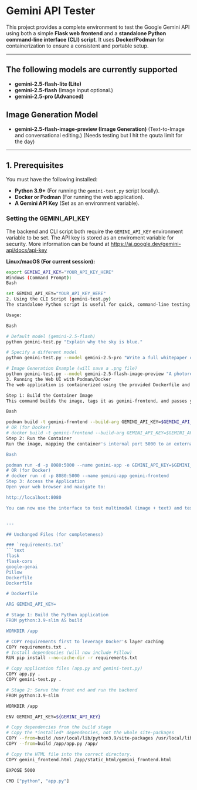 # Gemini API Tester

This project provides a complete environment to test the Google Gemini API using both a simple **Flask web frontend** and a **standalone Python command-line interface (CLI) script**. It uses **Docker/Podman** for containerization to ensure a consistent and portable setup.

---

## The following models are currently supported
* **gemini-2.5-flash-lite (Lite)**
* **gemini-2.5-flash** (Image input optional.)
* **gemini-2.5-pro (Advanced)**

## Image Generation Model
* **gemini-2.5-flash-image-preview (Image Generation)** (Text-to-Image and conversational editing.) (Needs testing but I hit the qouta limit for the day)

---

## 1. Prerequisites

You must have the following installed:

* **Python 3.9+** (For running the `gemini-test.py` script locally).
* **Docker or Podman** (For running the web application).
* **A Gemini API Key** (Set as an environment variable).

### Setting the GEMINI_API_KEY

The backend and CLI script both require the `GEMINI_API_KEY` environment variable to be set. The API key is stored as an enviroment variable for security.
More information can be found at https://ai.google.dev/gemini-api/docs/api-key

**Linux/macOS (For current session):**
```bash
export GEMINI_API_KEY="YOUR_API_KEY_HERE"
Windows (Command Prompt):
Bash

set GEMINI_API_KEY="YOUR_API_KEY_HERE"
2. Using the CLI Script (gemini-test.py)
The standalone Python script is useful for quick, command-line testing.

Usage:

Bash

# Default model (gemini-2.5-flash)
python gemini-test.py "Explain why the sky is blue."

# Specify a different model
python gemini-test.py --model gemini-2.5-pro "Write a full whitepaper on the future of AI."

# Image Generation Example (will save a .png file)
python gemini-test.py --model gemini-2.5-flash-image-preview "A photorealistic image of a futuristic castle on a moonlit ocean."
3. Running the Web UI with Podman/Docker
The web application is containerized using the provided Dockerfile and is designed to run on port 5000 inside the container.

Step 1: Build the Container Image
This command builds the image, tags it as gemini-frontend, and passes your local GEMINI_API_KEY environment variable into the image using a build argument.

Bash

podman build -t gemini-frontend --build-arg GEMINI_API_KEY=$GEMINI_API_KEY .
# OR (for Docker)
# docker build -t gemini-frontend --build-arg GEMINI_API_KEY=$GEMINI_API_KEY .
Step 2: Run the Container
Run the image, mapping the container's internal port 5000 to an external port (e.g., 8080) on your host machine. You can manually replace $GEMINI_API_KEY with your API key if you wish. It is recomened to use an enviroment variable (attackers can check command line history for previously used keys. Ask Gemini why this is best practice if you need).

Bash

podman run -d -p 8080:5000 --name gemini-app -e GEMINI_API_KEY=$GEMINI_API_KEY gemini-frontend
# OR (for Docker)
# docker run -d -p 8080:5000 --name gemini-app gemini-frontend
Step 3: Access the Application
Open your web browser and navigate to:

http://localhost:8080

You can now use the interface to test multimodal (image + text) and text-only models, as well as the new image generation model.


---

## Unchanged Files (for completeness)

### `requirements.txt`
```text
flask
flask-cors
google-genai
Pillow  
Dockerfile
Dockerfile

# Dockerfile

ARG GEMINI_API_KEY=

# Stage 1: Build the Python application
FROM python:3.9-slim AS build

WORKDIR /app

# COPY requirements first to leverage Docker's layer caching
COPY requirements.txt .
# Install dependencies (will now include Pillow)
RUN pip install --no-cache-dir -r requirements.txt

# Copy application files (app.py and gemini-test.py)
COPY app.py .
COPY gemini-test.py . 

# Stage 2: Serve the front end and run the backend
FROM python:3.9-slim

WORKDIR /app

ENV GEMINI_API_KEY=${GEMINI_API_KEY}

# Copy dependencies from the build stage
# Copy the *installed* dependencies, not the whole site-packages
COPY --from=build /usr/local/lib/python3.9/site-packages /usr/local/lib/python3.9/site-packages
COPY --from=build /app/app.py /app/

# Copy the HTML file into the correct directory.
COPY gemini_frontend.html /app/static_html/gemini_frontend.html

EXPOSE 5000

CMD ["python", "app.py"]

